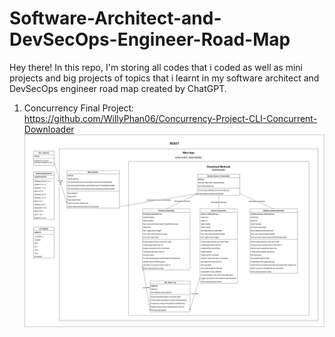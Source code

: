 # Software-Architect-and-DevSecOps-Engineer-Road-Map
Hey there! In this repo, I'm storing all codes that i coded as well as mini projects and big projects of topics that i learnt in my software architect and DevSecOps engineer road map created by ChatGPT. 
1. Concurrency Final Project: https://github.com/WillyPhan06/Concurrency-Project-CLI-Concurrent-Downloader
![High Level Diagram of Concurrency Big Project](Concurrency/FinalProject/intro_final_project_concurrency/high_level_CLI_concurrent_downloader_diagram.png)
